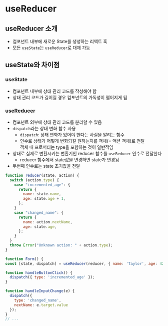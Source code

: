 # useReducer

## useReducer 소개

- 컴포넌트 내부에 새로운 State를 생성하는 리액트 훅
- 모든 `useState`는 `useReducer`로 대체 가능

## useState와 차이점

### useState

- 컴포넌트 내부에 상태 관리 코드를 작성해야 함
- 상태 관리 코드가 길어질 경우 컴포넌트의 가독성이 떨어지게 됨

### useReducer

- 컴포넌트 외부에 상태 관리 코드를 분리할 수 있음
- `dispatch`라는 상태 변화 함수 사용
  - `dispatch`: 상태 변화가 있어야 한다는 사실을 알리는 함수
  - 인수로 상태가 어떻게 변화되길 원하는지를 객체(= 액션 객체)로 전달  
    객체 내 프로퍼티는 type을 포함하는 것이 일반적임
- 상태로 실제로 변환시키는 변환기인 reducer 함수를 `useReducer` 인수로 전달한다
  - reducer 함수에서 state값을 변경하면 state가 변경됨
- 두번째 인수로는 state 초기값을 전달

```jsx
function reducer(state, action) {
  switch (action.type) {
    case "incremented_age": {
      return {
        name: state.name,
        age: state.age + 1,
      };
    }
    case "changed_name": {
      return {
        name: action.nextName,
        age: state.age,
      };
    }
  }
  throw Error("Unknown action: " + action.type);
}
```

```jsx
function Form() {
const [state, dispatch] = useReducer(reducer, { name: 'Taylor', age: 42 });

function handleButtonClick() {
  dispatch({ type: 'incremented_age' });
}

function handleInputChange(e) {
  dispatch({
    type: 'changed_name',
    nextName: e.target.value
  });
}
// ...
```
